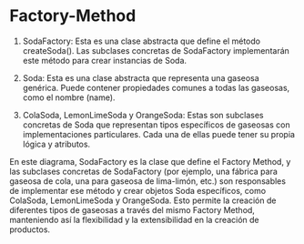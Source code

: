 # Factory-Method

1. SodaFactory: Esta es una clase abstracta que define el método createSoda(). Las subclases concretas de SodaFactory implementarán este método para crear instancias de Soda.

2. Soda: Esta es una clase abstracta que representa una gaseosa genérica. Puede contener propiedades comunes a todas las gaseosas, como el nombre (name).

3. ColaSoda, LemonLimeSoda y OrangeSoda: Estas son subclases concretas de Soda que representan tipos específicos de gaseosas con implementaciones particulares. Cada una de ellas puede tener su propia lógica y atributos.


En este diagrama, SodaFactory es la clase que define el Factory Method, y las subclases concretas de SodaFactory (por ejemplo, una fábrica para gaseosa de cola, una para gaseosa de lima-limón, etc.) son responsables de implementar ese método y crear objetos Soda específicos, como ColaSoda, LemonLimeSoda y OrangeSoda. Esto permite la creación de diferentes tipos de gaseosas a través del mismo Factory Method, manteniendo así la flexibilidad y la extensibilidad en la creación de productos.

